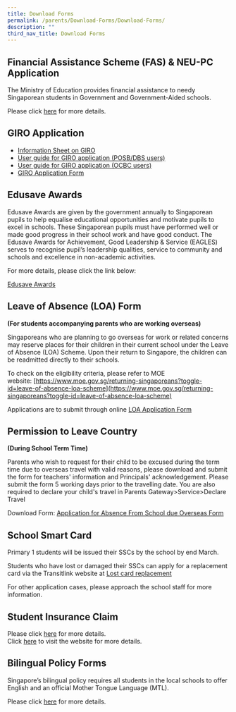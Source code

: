 ```yaml
---
title: Download Forms
permalink: /parents/Download-Forms/Download-Forms/
description: ""
third_nav_title: Download Forms
---
```

Financial Assistance Scheme (FAS) & NEU-PC Application
------------------------------------------------------

The Ministry of Education provides financial assistance to needy Singaporean students in Government and Government-Aided schools.

  

Please click [here](/download-forms/financial-assistance) for more details.

GIRO Application
----------------

*   [Information Sheet on GIRO](/files/Information%20Sheet%20on%20GIRO.pdf)
*   [User guide for GIRO application (POSB/DBS users)](/files/GIRO%20user%20guide%20-%20POSB%20%20DBS.pdf)
*   [User guide for GIRO application (OCBC users)](/files/GIRO%20user%20guide%20-%20OCBC.pdf)
*   [GIRO Application Form](/files/GIRO%20application%20form.pdf)

Edusave Awards
--------------

Edusave Awards are given by the government annually to Singaporean pupils to help equalise educational opportunities and motivate pupils to excel in schools. These Singaporean pupils must have performed well or made good progress in their school work and have good conduct. The Edusave Awards for Achievement, Good Leadership & Service (EAGLES) serves to recognise pupil’s leadership qualities, service to community and schools and excellence in non-academic activities.

  

For more details, please click the link below:

  

[Edusave Awards](https://www.moe.gov.sg/financial-matters/awards-scholarships/edusave-awards)

Leave of Absence (LOA) Form
---------------------------

**(For students accompanying parents who are working overseas)**

  

Singaporeans who are planning to go overseas for work or related concerns may reserve places for their children in their current school under the Leave of Absence (LOA) Scheme. Upon their return to Singapore, the children can be readmitted directly to their schools.

  

To check on the eligibility criteria, please refer to MOE website: [https://www.moe.gov.sg/returning-singaporeans?toggle-id=leave-of-absence-loa-scheme](https://www.moe.gov.sg/returning-singaporeans?toggle-id=leave-of-absence-loa-scheme)

  

Applications are to submit through online [LOA Application Form](https://form.gov.sg/#!/60e2669ada20a90011773be9)

Permission to Leave Country
---------------------------

**(During School Term Time)**

  

Parents who wish to request for their child to be excused during the term time due to overseas travel with valid reasons, please download and submit the form for teachers' information and Principals' acknowledgement. Please submit the form 5 working days prior to the travelling date. You are also required to declare your child's travel in Parents Gateway>Service>Declare Travel

  

Download Form: [Application for Absence From School due Overseas Form](/files/Application%20for%20Absence%20From%20School%20Due%20Overseas%20updated%2013%20Apr%202022.pdf)

School Smart Card
-----------------

Primary 1 students will be issued their SSCs by the school by end March.

  

Students who have lost or damaged their SSCs can apply for a replacement card via the Transitlink website at [Lost card replacement](https://www.transitlink.com.sg/lost-card-replacement)

  

For other application cases, please approach the school staff for more information.

Student Insurance Claim
-----------------------

Please click [here](/files/Product%20Fact%20Sheet%20Year%202023.pdf) for more details.<br>
Click [here](https://studentgpa.incomegroupins.com.sg/#/) to visit the website for more details.

Bilingual Policy Forms
----------------------

Singapore’s bilingual policy requires all students in the local schools to offer English and an official Mother Tongue Language (MTL).

  

Please click [here](/download-forms/bilingual-policy-forms) for more details.